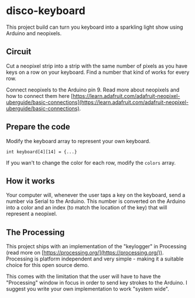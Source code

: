 # disco-keyboard

This project build can turn you keyboard into a sparkling light show using Arduino and neopixels.

## Circuit

Cut a neopixel strip into a strip with the same number of pixels as you have keys on a row on your keyboard.
Find a number that kind of works for every row.

Connect neopixels to the Arduino pin 9. Read more about neopixels and how to connect them here [https://learn.adafruit.com/adafruit-neopixel-uberguide/basic-connections](https://learn.adafruit.com/adafruit-neopixel-uberguide/basic-connections).

## Prepare the code

Modify the keyboard array to represent your own keyboard.
```
int keyboard[4][14] = {...}
```

If you wan't to change the color for each row, modify the `colors` array.

## How it works

Your computer will, whenever the user taps a key on the keyboard, send a number via Serial to the Arduino.
This number is converted on the Arduino into a color and an index (to match the location of the key) that will represent a neopixel.

## The Processing

This project ships with an implementation of the "keylogger" in Processing (read more on [https://processing.org/](https://processing.org/)). Processing is platform independent and very simple - making it a suitable choice for this open source demo.

This comes with the limitation that the user will have to have the "Processing" window in focus in order to send key strokes to the Arduino. I suggest you write your own implementation to work "system wide".
